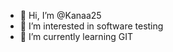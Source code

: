 - 👋 Hi, I’m @Kanaa25
- 👀 I’m interested in software testing
- 🌱 I’m currently learning GIT



<!---
Kanaa25/Kanaa25 is a ✨ special ✨ repository because its `README.md` (this file) appears on your GitHub profile.
You can click the Preview link to take a look at your changes.
--->
